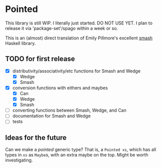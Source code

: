 # Pointed

This library is still WIP. I literally just started. DO NOT USE YET. I plan to
release it via 'package-set'/spago within a week or so.

This is an (almost) direct translation of Emily Pillmore's excellent
[smash](https://hackage.haskell.org/package/smash) Haskell library.

## TODO for first release

- [x] distributivity/associativity/etc functions for Smash and Wedge
    - [x] Wedge
    - [x] Smash
- [x] conversion functions with eithers and maybes
    - [x] Can
    - [x] Wedge
    - [x] Smash
- [ ] converting functions between Smash, Wedge, and Can
- [ ] documentation for Smash and Wedge
- [ ] tests

## Ideas for the future

Can we make a _pointed_ generic type? That is, a `Pointed xs`, which has all
types in `xs` as `Maybe`s, with an extra maybe on the top. Might be worth
investigating.
